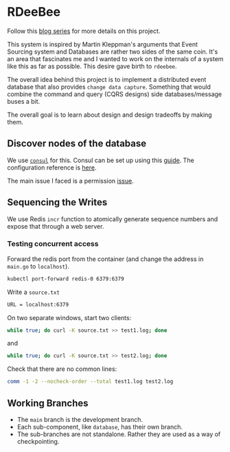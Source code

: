 # RDeeBee

Follow this [blog series](https://towardsdev.com/a-data-system-from-scratch-in-rust-part-1-an-idea-3911059883ec) for more details on this project.

This system is inspired by Martin Kleppman's arguments that Event Sourcing system and Databases are rather two sides of the same coin. It's an area that fascinates me and I wanted to work on the internals of a system like this as far as possible. This desire gave birth to `rdeebee`.

The overall idea behind this project is to implement a distributed event database that also provides `change data capture`. Something that would combine the command and query (CQRS designs) side databases/message buses a bit.

The overall goal is to learn about design and design tradeoffs by making them.

## Discover nodes of the database

We use [`consul`](https://developer.hashicorp.com/consul) for this. Consul can be set up using this [guide](https://developer.hashicorp.com/consul/docs/k8s/installation/install#custom-installation). The configuration reference is [here](https://developer.hashicorp.com/consul/docs/k8s/helm#helm-chart-reference).

The main issue I faced is a permission [issue](https://github.com/hashicorp/consul/issues/10096#issuecomment-857113725).

## Sequencing the Writes

We use Redis `incr` function to atomically generate sequence numbers and expose that through a web server.

### Testing concurrent access

Forward the redis port from the container (and change the address in `main.go` to `localhost`).

```bash
kubectl port-forward redis-0 6379:6379
```

Write a `source.txt`

```txt
URL = localhost:6379
```

On two separate windows, start two clients:

```bash
while true; do curl -K source.txt >> test1.log; done
```

and

```bash
while true; do curl -K source.txt >> test2.log; done
```

Check that there are no common lines:

```bash
comm -1 -2 --nocheck-order --total test1.log test2.log
```

## Working Branches

- The `main` branch is the development branch.
- Each sub-component, like `database`, has their own branch.
- The sub-branches are not standalone. Rather they are used as a way of checkpointing.
